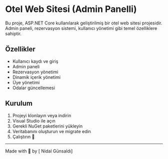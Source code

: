 # Otel Web Sitesi (Admin Panelli)

Bu proje, ASP.NET Core kullanılarak geliştirilmiş bir otel web sitesi projesidir.  
Admin paneli, rezervasyon sistemi, kullanıcı yönetimi gibi temel özelliklere sahiptir.

## Özellikler
- Kullanıcı kaydı ve giriş
- Admin paneli
- Rezervasyon yönetimi
- Dinamik içerik yönetimi
- Üye yönetimi
- Odalar güncellemesi

## Kurulum
1. Projeyi klonlayın veya indirin
2. Visual Studio ile açın
3. Gerekli NuGet paketlerini yükleyin
4. Veritabanını oluşturun ve migrate edin
5. Çalıştırın 🚀

---

Made with 💙 by [ Nidal Günsaldı]
